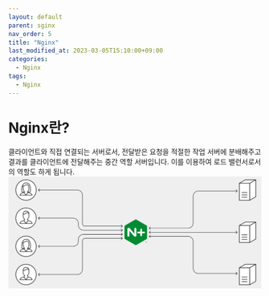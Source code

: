 ```yaml
---
layout: default
parent: sginx
nav_order: 5
title: "Nginx"
last_modified_at: 2023-03-05T15:10:00+09:00
categories:
  - Nginx
tags:
  - Nginx
---
```


# Nginx란?
클라이언트와 직접 연결되는 서버로서, 전달받은 요청을 적절한 작업 서버에 분배해주고 결과를 클라이언트에 전달해주는 중간 역할 서버입니다. 이를 이용하여 로드 밸런서로서의 역할도 하게 됩니다.
![Nginx](/assets/images/nginx_flow.png)
